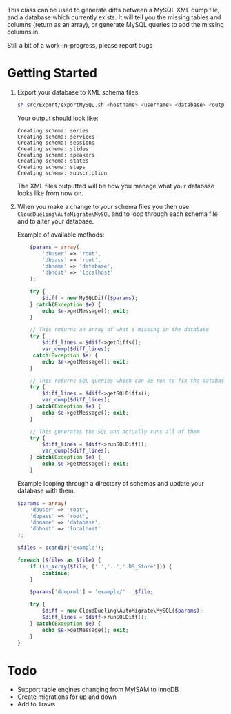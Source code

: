 This class can be used to generate diffs between a MySQL XML dump
file, and a database which currently exists. It will tell you the missing
tables and columns (return as an array), or generate MySQL queries to add the
missing columns in.

Still a bit of a work-in-progress, please report bugs


# Getting Started

1. Export your database to XML schema files.

    ```bash
    sh src/Export/exportMySQL.sh <hostname> <username> <database> <output_dir>
    ```
    
    Your output should look like:
    
    ```
    Creating schema: series
    Creating schema: services
    Creating schema: sessions
    Creating schema: slides
    Creating schema: speakers
    Creating schema: states
    Creating schema: steps
    Creating schema: subscription
    ```

    The XML files outputted will be how you manage what your database looks like from now on.

2. When you make a change to your schema files you then use `CloudDueling\AutoMigrate\MySQL` and to loop through each schema file and to alter your database.

    Example of available methods:
    
    ```php
        $params = array(
            'dbuser' => 'root',
            'dbpass' => 'root',
            'dbname' => 'database',
            'dbhost' => 'localhost'
        );
    
        try {
            $diff = new MySQLDiff($params);
        } catch(Exception $e) {
            echo $e->getMessage(); exit;
        }
    
        // This returns an array of what's missing in the database
        try {
            $diff_lines = $diff->getDiffs();
            var_dump($diff_lines);
         catch(Exception $e) {
            echo $e->getMessage(); exit;
        }
    
        // This returns SQL queries which can be run to fix the database
        try {
            $diff_lines = $diff->getSQLDiffs();
            var_dump($diff_lines);
        } catch(Exception $e) {
            echo $e->getMessage(); exit;
        }
    
        // This generates the SQL and actually runs all of them
        try {
            $diff_lines = $diff->runSQLDiff();
            var_dump($diff_lines);
        } catch(Exception $e) {
            echo $e->getMessage(); exit;
        }
    ```
    
    Example looping through a directory of schemas and update your database with them.
    
    ```php
    $params = array(
        'dbuser' => 'root',
        'dbpass' => 'root',
        'dbname' => 'database',
        'dbhost' => 'localhost'
    );
    
    $files = scandir('example');
    
    foreach ($files as $file) {
        if (in_array($file, ['.','..','.DS_Store'])) {
            continue;
        }
    
        $params['dumpxml'] = 'example/' . $file;
    
        try {
            $diff = new CloudDueling\AutoMigrate\MySQL($params);
            $diff_lines = $diff->runSQLDiff();
        } catch(Exception $e) {
            echo $e->getMessage(); exit;
        }
    }
    ```

# Todo
 - Support table engines changing from MyISAM to InnoDB
 - Create migrations for up and down
 - Add to Travis
